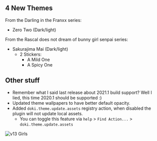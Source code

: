 ## 4 New Themes

From the Darling in the Franxx series:

- Zero Two (Dark/light)

From the Rascal does not dream of bunny girl senpai series:

- Sakurajima Mai (Dark/light)
  - 2 Stickers:
    - A Mild One
    - A Spicy One

## Other stuff

- Remember what I said last release about 2021.1 build support? Well I lied, this time 2020.1 should be supported :)
- Updated theme wallpapers to have better default opacity.
- Added `doki.theme.update.assets` registry action, when disabled the plugin will not update local assets.
  - You can toggle this feature via `help` > `Find Action...` > `doki.theme.update.assets`


![v13 Girls](https://doki.assets.unthrottled.io/misc/v13_girls_smol.png)

